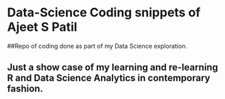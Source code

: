 # Data-Science Coding snippets of Ajeet S Patil
##Repo of coding done as part of my Data Science exploration.
## Just a show case of my learning and re-learning R and Data Science Analytics in contemporary fashion.
